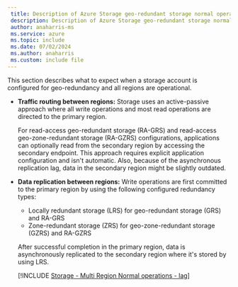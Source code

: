 ```yaml
---
 title: Description of Azure Storage geo-redundant storage normal operations experience
 description: Description of Azure Storage geo-redundant storage normal operations experience
 author: anaharris-ms
 ms.service: azure
 ms.topic: include
 ms.date: 07/02/2024
 ms.author: anaharris
 ms.custom: include file
---
```


This section describes what to expect when a storage account is configured for geo-redundancy and all regions are operational.

- **Traffic routing between regions:** Storage uses an active-passive approach where all write operations and most read operations are directed to the primary region.

  For read-access geo-redundant storage (RA-GRS) and read-access geo-zone-redundant storage (RA-GZRS) configurations, applications can optionally read from the secondary region by accessing the secondary endpoint. This approach requires explicit application configuration and isn't automatic. Also, because of the asynchronous replication lag, data in the secondary region might be slightly outdated.

- **Data replication between regions:** Write operations are first committed to the primary region by using the following configured redundancy types:

   - Locally redundant storage (LRS) for geo-redundant storage (GRS) and RA-GRS
   - Zone-redundant storage (ZRS) for geo-zone-redundant storage (GZRS) and RA-GZRS

   After successful completion in the primary region, data is asynchronously replicated to the secondary region where it's stored by using LRS.

  [!INCLUDE [Storage - Multi Region Normal operations - lag](reliability-storage-multi-region-normal-operations-lag-include.md)]

